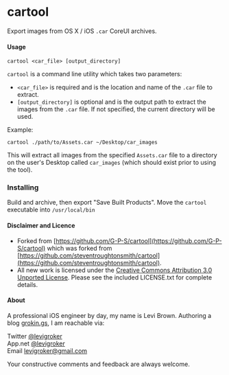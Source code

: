 cartool
=======

Export images from OS X / iOS `.car` CoreUI archives.

#### Usage

	cartool <car_file> [output_directory]

`cartool` is a command line utility which takes two parameters:
	
* `<car_file>` is required and is the location and name of the `.car` file to extract.
* `[output_directory]` is optional and is the output path to extract the images from the
    `.car` file. If not specified, the current directory will be used.
	
Example:

    cartool ./path/to/Assets.car ~/Desktop/car_images
    
This will extract all images from the specified `Assets.car` file to a directory on the
user's Desktop called `car_images` (which should exist prior to using the tool).

### Installing

Build and archive, then export "Save Built Products".
Move the `cartool` executable into `/usr/local/bin`

#### Disclaimer and Licence

* Forked from [https://github.com/G-P-S/cartool](https://github.com/G-P-S/cartool) which
      was forked from [https://github.com/steventroughtonsmith/cartool](https://github.com/steventroughtonsmith/cartool).
* All new work is licensed under the [Creative Commons Attribution 3.0 Unported License](http://creativecommons.org/licenses/by/3.0/).
  Please see the included LICENSE.txt for complete details.

#### About

A professional iOS engineer by day, my name is Levi Brown. Authoring a blog
[grokin.gs](http://grokin.gs), I am reachable via:

Twitter [@levigroker](https://twitter.com/levigroker)  
App.net [@levigroker](https://alpha.app.net/levigroker)  
Email [levigroker@gmail.com](mailto:levigroker@gmail.com)  

Your constructive comments and feedback are always welcome.
